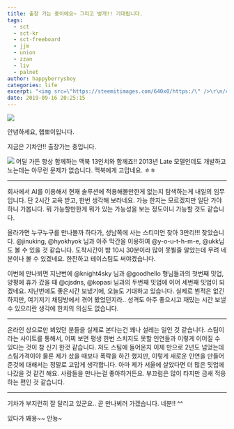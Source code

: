```yaml
---
title: 출장 가는 중이에요~ 그리고 벙개!! 기대됩니다.
tags:
  - sct
  - sct-kr
  - sct-freeboard
  - jjm
  - union
  - zzan
  - liv
  - palnet
author: happyberrysboy
categories: life
excerpt: "<img src=\"https://steemitimages.com/640x0/https:/\" />\r\n/cdn.steemitimages.com/DQmU8hwnAWm29BmczzrLHGfxPhDsUyr8VQwF8UiFdRrFgjY/％EC％83％88％20％ED％8C％8C％EC％9D％BC％202019-02-27％2017.53.44_2.jpg)   안녕하세요, 햅뽀이입니다.  지금은 기차안!! 출장가는 중입니다.   어딜 가든 항상 함께하는 맥북 13인치와 함께죠....."
date: 2019-09-16 20:25:15
---
```


![](https://steemitimages.com/640x0/https://cdn.steemitimages.com/DQmU8hwnAWm29BmczzrLHGfxPhDsUyr8VQwF8UiFdRrFgjY/％EC％83％88％20％ED％8C％8C％EC％9D％BC％202019-02-27％2017.53.44_2.jpg)


안녕하세요, 햅뽀이입니다.

지금은 기차안!! 출장가는 중입니다.

![](https://cdn.steemitimages.com/DQmZ2NvUfDgCabbv1PpeSERT1rkF4myAUNmhCtpKxfYJghS/image.png)
어딜 가든 항상 함께하는 맥북 13인치와 함께죠!! 2013년 Late 모델인데도 개발하고 노는데는 아무런 문제가 없습니다. 맥북에게 고맙네요. ㅎㅎ

___

회사에서 AI를 이용해서 현재 솔루션에 적용해볼만한게 없는지 탐색하는게 내일의 임무입니다. 단 2시간 교육 받고, 한번 생각해 보라네요. 가능 한지는 모르겠지만 일단 가야하니 가봅니다. 뭐 가능할만한게 뭐가 있는 가능성을 보는 정도이니 가능할 것도 같습니다.

올라가면 누구누구를 만나볼까 하다가, 성남쪽에 사는 스티미언 찾아 3만리!!! 찾았습니다. @jinuking, @hyokhyok 님과 아주 막간을 이용하여 @y-o-u-t-h-m-e, @ukk님도 볼 수 있을 것 같습니다. 도착시간이 밤 10시 30분이라  많이 못뵐줄 알았는데 무려 네분이나 볼 수 있겠네요. 한잔하고 테이스팀도 써야겠습니다.

이번에 만나뵈면 지난번에 @knight4sky 님과 @goodhello 형님들과의 첫번째 밋업, 양평에 휴가 갔을 때 @cjsdns, @kopasi 님과의 두번째 밋업에 이어 세번째 밋업이 되겠네요. 지난번에도 좋은시간 보냈기에, 오늘도 기대하고 있습니다. 실제로 뵌적은 없긴 하지만, 여기저기 채팅방에서 겪어 봤었던지라.. 성격도 아주 좋으시고 재밌는 시간 보낼 수 있으리란 생각에 한치의 의심도 없습니다. 

___

온라인 상으로만 뵈었던 분들을 실제로 본다는건 꽤나 설레는 일인 것 같습니다. 스팀이라는 사이트를 통해서, 어찌 보면 평생 한번 스치지도 못할 인연들과 이렇게 이어질 수 있다는 것이 참 신기 한것 같습니다. 저도 스팀에 들어온지 이제 만으로 2년도 넘었는데 스팀가격이야 물론 제가 샀을 때보다 폭락을 하긴 했지만, 이렇게 새로운 인연을 만들어 준것에 대해서는 정말로 고맙게 생각합니다. 아마 제가 서울에 살았다면 더 많은 밋업에 나갔을 것 같긴 해요. 사람들을 만나는걸 좋아하거든요. 부끄럼은 많이 타지만 금새 적응하는 편인 것 같습니다.

___

기차가 부지런히 잘 달리고 있군요.. 곧 만나뵈러 가겠습니다. 네분!! ^^

있다가 봬용~~ 안뇽~